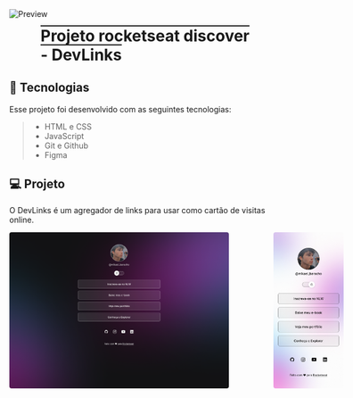 
<img src="./.github/Cover.svg" alt="Preview" style="max-width: 600px;">

<h1 style="display: block; text-decoration: overline; margin: 0.5em 2em;">Projeto rocketseat discover - DevLinks</h1>

## 🚀 Tecnologias

Esse projeto foi desenvolvido com as seguintes tecnologias:

> - HTML e CSS
> - JavaScript
> - Git e Github
> - Figma

## 💻 Projeto

O DevLinks é um agregador de links para usar como cartão de visitas online.

<div style="display: flex; gap: 80px;">
    <img src="./.github/Dark mode.svg" alt="Preview Desktop dark-mode" style="max-height: 280px; border-radius: 4px">
    <img src="./.github/Light mode.svg" alt="Preview Mobile dark-mode" style="max-height: 280px; border-radius: 4px">
</div>